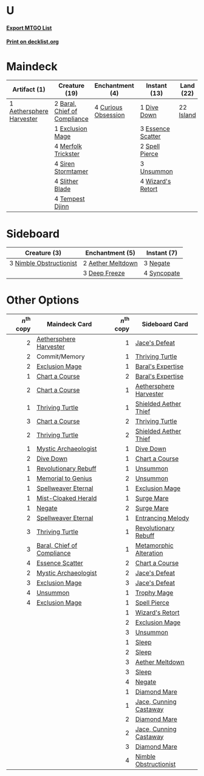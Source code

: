 # U

#### [Export MTGO List](../collection/U/U.txt)
#### [Print on decklist.org](http://decklist.org/?deckmain=1%09Aethersphere%20Harvester%0A2%09Baral,%20Chief%20of%20Compliance%0A1%09Commit/Memory%0A4%09Curious%20Obsession%0A1%09Dive%20Down%0A3%09Essence%20Scatter%0A1%09Exclusion%20Mage%0A22%09Island%0A4%09Merfolk%20Trickster%0A4%09Siren%20Stormtamer%0A4%09Slither%20Blade%0A2%09Spell%20Pierce%0A4%09Tempest%20Djinn%0A3%09Unsummon%0A4%09Wizard's%20Retort&deckside=2%09Aether%20Meltdown%0A3%09Deep%20Freeze%0A3%09Negate%0A3%09Nimble%20Obstructionist%0A4%09Syncopate)
# Maindeck

|                                           Artifact (1)                                            |                                             Creature (19)                                             |                                       Enchantment (4)                                        |                                        Instant (13)                                        |                                     Land (22)                                      |  Unknown (1)  |
|---------------------------------------------------------------------------------------------------|-------------------------------------------------------------------------------------------------------|----------------------------------------------------------------------------------------------|--------------------------------------------------------------------------------------------|------------------------------------------------------------------------------------|---------------|
|1 [Aethersphere Harvester](http://gatherer.wizards.com/Pages/Card/Details.aspx?multiverseid=423809)|2 [Baral, Chief of Compliance](http://gatherer.wizards.com/Pages/Card/Details.aspx?multiverseid=423695)|4 [Curious Obsession](http://gatherer.wizards.com/Pages/Card/Details.aspx?multiverseid=439692)|1 [Dive Down](http://gatherer.wizards.com/Pages/Card/Details.aspx?multiverseid=435205)      |22 [Island](http://gatherer.wizards.com/Pages/Card/Details.aspx?multiverseid=439602)|1 Commit/Memory|
|                                                                                                   |1 [Exclusion Mage](http://gatherer.wizards.com/Pages/Card/Details.aspx?multiverseid=447191)            |                                                                                              |3 [Essence Scatter](http://gatherer.wizards.com/Pages/Card/Details.aspx?multiverseid=438446)|                                                                                    |               |
|                                                                                                   |4 [Merfolk Trickster](http://gatherer.wizards.com/Pages/Card/Details.aspx?multiverseid=442944)         |                                                                                              |2 [Spell Pierce](http://gatherer.wizards.com/Pages/Card/Details.aspx?multiverseid=425876)   |                                                                                    |               |
|                                                                                                   |4 [Siren Stormtamer](http://gatherer.wizards.com/Pages/Card/Details.aspx?multiverseid=435232)          |                                                                                              |3 [Unsummon](http://gatherer.wizards.com/Pages/Card/Details.aspx?multiverseid=439355)       |                                                                                    |               |
|                                                                                                   |4 [Slither Blade](http://gatherer.wizards.com/Pages/Card/Details.aspx?multiverseid=426773)             |                                                                                              |4 [Wizard's Retort](http://gatherer.wizards.com/Pages/Card/Details.aspx?multiverseid=442963)|                                                                                    |               |
|                                                                                                   |4 [Tempest Djinn](http://gatherer.wizards.com/Pages/Card/Details.aspx?multiverseid=442956)             |                                                                                              |                                                                                            |                                                                                    |               |


# Sideboard

|                                           Creature (3)                                           |                                      Enchantment (5)                                       |                                     Instant (7)                                      |
|--------------------------------------------------------------------------------------------------|--------------------------------------------------------------------------------------------|--------------------------------------------------------------------------------------|
|3 [Nimble Obstructionist](http://gatherer.wizards.com/Pages/Card/Details.aspx?multiverseid=430729)|2 [Aether Meltdown](http://gatherer.wizards.com/Pages/Card/Details.aspx?multiverseid=417609)|3 [Negate](http://gatherer.wizards.com/Pages/Card/Details.aspx?multiverseid=447135)   |
|                                                                                                  |3 [Deep Freeze](http://gatherer.wizards.com/Pages/Card/Details.aspx?multiverseid=442938)    |4 [Syncopate](http://gatherer.wizards.com/Pages/Card/Details.aspx?multiverseid=270369)|


# Other Options

|*n*<sup>th</sup> copy|                                            Maindeck Card                                            |*n*<sup>th</sup> copy|                                         Sideboard Card                                          |
|--------------------:|-----------------------------------------------------------------------------------------------------|--------------------:|-------------------------------------------------------------------------------------------------|
|                    2|[Aethersphere Harvester](http://gatherer.wizards.com/Pages/Card/Details.aspx?multiverseid=423809)    |                    1|[Jace's Defeat](http://gatherer.wizards.com/Pages/Card/Details.aspx?multiverseid=430727)         |
|                    2|Commit/Memory                                                                                        |                    1|[Thriving Turtle](http://gatherer.wizards.com/Pages/Card/Details.aspx?multiverseid=417639)       |
|                    2|[Exclusion Mage](http://gatherer.wizards.com/Pages/Card/Details.aspx?multiverseid=447191)            |                    1|[Baral's Expertise](http://gatherer.wizards.com/Pages/Card/Details.aspx?multiverseid=423696)     |
|                    1|[Chart a Course](http://gatherer.wizards.com/Pages/Card/Details.aspx?multiverseid=435200)            |                    2|[Baral's Expertise](http://gatherer.wizards.com/Pages/Card/Details.aspx?multiverseid=423696)     |
|                    2|[Chart a Course](http://gatherer.wizards.com/Pages/Card/Details.aspx?multiverseid=435200)            |                    1|[Aethersphere Harvester](http://gatherer.wizards.com/Pages/Card/Details.aspx?multiverseid=423809)|
|                    1|[Thriving Turtle](http://gatherer.wizards.com/Pages/Card/Details.aspx?multiverseid=417639)           |                    1|[Shielded Aether Thief](http://gatherer.wizards.com/Pages/Card/Details.aspx?multiverseid=423711) |
|                    3|[Chart a Course](http://gatherer.wizards.com/Pages/Card/Details.aspx?multiverseid=435200)            |                    2|[Thriving Turtle](http://gatherer.wizards.com/Pages/Card/Details.aspx?multiverseid=417639)       |
|                    2|[Thriving Turtle](http://gatherer.wizards.com/Pages/Card/Details.aspx?multiverseid=417639)           |                    2|[Shielded Aether Thief](http://gatherer.wizards.com/Pages/Card/Details.aspx?multiverseid=423711) |
|                    1|[Mystic Archaeologist](http://gatherer.wizards.com/Pages/Card/Details.aspx?multiverseid=447199)      |                    1|[Dive Down](http://gatherer.wizards.com/Pages/Card/Details.aspx?multiverseid=435205)             |
|                    2|[Dive Down](http://gatherer.wizards.com/Pages/Card/Details.aspx?multiverseid=435205)                 |                    1|[Chart a Course](http://gatherer.wizards.com/Pages/Card/Details.aspx?multiverseid=435200)        |
|                    1|[Revolutionary Rebuff](http://gatherer.wizards.com/Pages/Card/Details.aspx?multiverseid=417634)      |                    1|[Unsummon](http://gatherer.wizards.com/Pages/Card/Details.aspx?multiverseid=439355)              |
|                    1|[Memorial to Genius](http://gatherer.wizards.com/Pages/Card/Details.aspx?multiverseid=443131)        |                    2|[Unsummon](http://gatherer.wizards.com/Pages/Card/Details.aspx?multiverseid=439355)              |
|                    1|[Spellweaver Eternal](http://gatherer.wizards.com/Pages/Card/Details.aspx?multiverseid=430735)       |                    1|[Exclusion Mage](http://gatherer.wizards.com/Pages/Card/Details.aspx?multiverseid=447191)        |
|                    1|[Mist-Cloaked Herald](http://gatherer.wizards.com/Pages/Card/Details.aspx?multiverseid=439700)       |                    1|[Surge Mare](http://gatherer.wizards.com/Pages/Card/Details.aspx?multiverseid=447213)            |
|                    1|[Negate](http://gatherer.wizards.com/Pages/Card/Details.aspx?multiverseid=447135)                    |                    2|[Surge Mare](http://gatherer.wizards.com/Pages/Card/Details.aspx?multiverseid=447213)            |
|                    2|[Spellweaver Eternal](http://gatherer.wizards.com/Pages/Card/Details.aspx?multiverseid=430735)       |                    1|[Entrancing Melody](http://gatherer.wizards.com/Pages/Card/Details.aspx?multiverseid=435207)     |
|                    3|[Thriving Turtle](http://gatherer.wizards.com/Pages/Card/Details.aspx?multiverseid=417639)           |                    1|[Revolutionary Rebuff](http://gatherer.wizards.com/Pages/Card/Details.aspx?multiverseid=417634)  |
|                    3|[Baral, Chief of Compliance](http://gatherer.wizards.com/Pages/Card/Details.aspx?multiverseid=423695)|                    1|[Metamorphic Alteration](http://gatherer.wizards.com/Pages/Card/Details.aspx?multiverseid=447196)|
|                    4|[Essence Scatter](http://gatherer.wizards.com/Pages/Card/Details.aspx?multiverseid=438446)           |                    2|[Chart a Course](http://gatherer.wizards.com/Pages/Card/Details.aspx?multiverseid=435200)        |
|                    2|[Mystic Archaeologist](http://gatherer.wizards.com/Pages/Card/Details.aspx?multiverseid=447199)      |                    2|[Jace's Defeat](http://gatherer.wizards.com/Pages/Card/Details.aspx?multiverseid=430727)         |
|                    3|[Exclusion Mage](http://gatherer.wizards.com/Pages/Card/Details.aspx?multiverseid=447191)            |                    3|[Jace's Defeat](http://gatherer.wizards.com/Pages/Card/Details.aspx?multiverseid=430727)         |
|                    4|[Unsummon](http://gatherer.wizards.com/Pages/Card/Details.aspx?multiverseid=439355)                  |                    1|[Trophy Mage](http://gatherer.wizards.com/Pages/Card/Details.aspx?multiverseid=442778)           |
|                    4|[Exclusion Mage](http://gatherer.wizards.com/Pages/Card/Details.aspx?multiverseid=447191)            |                    1|[Spell Pierce](http://gatherer.wizards.com/Pages/Card/Details.aspx?multiverseid=425876)          |
|                     |                                                                                                     |                    1|[Wizard's Retort](http://gatherer.wizards.com/Pages/Card/Details.aspx?multiverseid=442963)       |
|                     |                                                                                                     |                    2|[Exclusion Mage](http://gatherer.wizards.com/Pages/Card/Details.aspx?multiverseid=447191)        |
|                     |                                                                                                     |                    3|[Unsummon](http://gatherer.wizards.com/Pages/Card/Details.aspx?multiverseid=439355)              |
|                     |                                                                                                     |                    1|[Sleep](http://gatherer.wizards.com/Pages/Card/Details.aspx?multiverseid=405385)                 |
|                     |                                                                                                     |                    2|[Sleep](http://gatherer.wizards.com/Pages/Card/Details.aspx?multiverseid=405385)                 |
|                     |                                                                                                     |                    3|[Aether Meltdown](http://gatherer.wizards.com/Pages/Card/Details.aspx?multiverseid=417609)       |
|                     |                                                                                                     |                    3|[Sleep](http://gatherer.wizards.com/Pages/Card/Details.aspx?multiverseid=405385)                 |
|                     |                                                                                                     |                    4|[Negate](http://gatherer.wizards.com/Pages/Card/Details.aspx?multiverseid=447135)                |
|                     |                                                                                                     |                    1|[Diamond Mare](http://gatherer.wizards.com/Pages/Card/Details.aspx?multiverseid=447368)          |
|                     |                                                                                                     |                    1|[Jace, Cunning Castaway](http://gatherer.wizards.com/Pages/Card/Details.aspx?multiverseid=435212)|
|                     |                                                                                                     |                    2|[Diamond Mare](http://gatherer.wizards.com/Pages/Card/Details.aspx?multiverseid=447368)          |
|                     |                                                                                                     |                    2|[Jace, Cunning Castaway](http://gatherer.wizards.com/Pages/Card/Details.aspx?multiverseid=435212)|
|                     |                                                                                                     |                    3|[Diamond Mare](http://gatherer.wizards.com/Pages/Card/Details.aspx?multiverseid=447368)          |
|                     |                                                                                                     |                    4|[Nimble Obstructionist](http://gatherer.wizards.com/Pages/Card/Details.aspx?multiverseid=430729) |

